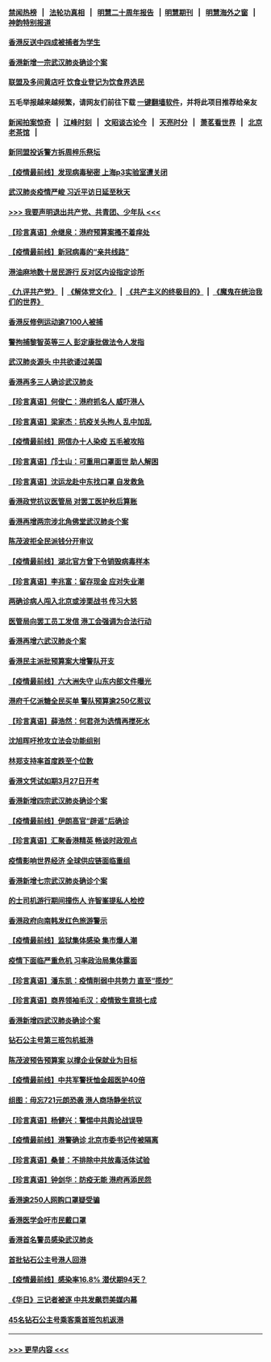#### [禁闻热榜](热点新闻.md?=0)  &nbsp;&nbsp;|&nbsp;&nbsp; [法轮功真相](https://github.com/gfw-breaker/truth/blob/master/README.md?=0) &nbsp;&nbsp;|&nbsp;&nbsp; [明慧二十周年报告](https://github.com/gfw-breaker/mh-reports/blob/master/README.md?=0) &nbsp;&nbsp;|&nbsp;&nbsp;[明慧期刊](https://github.com/gfw-breaker/mh-qikan) &nbsp;&nbsp;|&nbsp;&nbsp; [明慧海外之窗](https://github.com/gfw-breaker/mh-news/blob/master/README.md?=0) &nbsp;&nbsp;|&nbsp;&nbsp; [神韵特别报道](https://github.com/gfw-breaker/mh-news/blob/master/shenyun.md?=0)
#### [香港反送中四成被捕者为学生](../pages/nsc415/n11910730.md?t=03031032) 
#### [香港新增一宗武汉肺炎确诊个案](../pages/nsc415/n11910724.md?t=03031032) 
#### [联盟及多间黄店吁 饮食业登记为饮食界选民](../pages/nsc415/n11910718.md?t=03031032) 
#### 五毛举报越来越频繁，请网友们前往下载 [一键翻墙软件](https://github.com/gfw-breaker/ssr-accounts)，并将此项目推荐给亲友
#### [新闻拍案惊奇](https://github.com/gfw-breaker/banned-news/blob/master/pages/link4.md) &nbsp;&nbsp;|&nbsp;&nbsp; [江峰时刻](https://github.com/gfw-breaker/banned-news/blob/master/pages/link4.md) &nbsp;&nbsp;|&nbsp;&nbsp; [文昭谈古论今](https://github.com/gfw-breaker/banned-news/blob/master/pages/link4.md) &nbsp;&nbsp;|&nbsp;&nbsp; [天亮时分](https://github.com/gfw-breaker/banned-news/blob/master/pages/link4.md) &nbsp;&nbsp;|&nbsp;&nbsp; [萧茗看世界](https://github.com/gfw-breaker/banned-news/blob/master/pages/link4.md) &nbsp;&nbsp;|&nbsp;&nbsp; [北京老茶馆](https://github.com/gfw-breaker/banned-news/blob/master/pages/link4.md) &nbsp;&nbsp;|&nbsp;&nbsp; 
#### [新同盟投诉警方拆周梓乐祭坛](../pages/nsc415/n11910707.md?t=03031032) 
#### [【疫情最前线】发现病毒秘密 上海p3实验室遭关闭](../pages/nsc415/n11910640.md?t=03031032) 
#### [武汉肺炎疫情严峻 习近平访日延至秋天](../pages/nsc415/n11910570.md?t=03031032) 
#### [>>> 我要声明退出共产党、共青团、少年队 <<<](https://github.com/begood0513/goodnews/blob/master/quit/letter.md) 
#### [【珍言真语】佘继泉：港府预算案搔不着痒处](../pages/nsc415/n11910011.md?t=03031032) 
#### [【疫情最前线】新冠病毒的“亲共线路”](../pages/nsc415/n11907734.md?t=03031032) 
#### [港油麻地数十居民游行 反对区内设指定诊所](../pages/nsc415/n11907900.md?t=03031032) 
#### [《九评共产党》](https://github.com/begood0513/9ping.md/blob/master/README.md) &nbsp;|&nbsp; [《解体党文化》](../../../../jtdwh.md/blob/master/README.md)  &nbsp;|&nbsp; [《共产主义的终极目的》](../../../../gczydzjmd.md/blob/master/README.md) &nbsp;|&nbsp; [《魔鬼在统治我们的世界》](../../../../mgztzwmdsj.md/blob/master/README.md) 
#### [香港反修例运动逾7100人被捕](../pages/nsc415/n11907922.md?t=03031032) 
#### [警拘捕黎智英等三人 彭定康批做法令人发指](../pages/nsc415/n11907905.md?t=03031032) 
#### [武汉肺炎源头 中共欲诿过美国](../pages/nsc415/n11907665.md?t=03031032) 
#### [香港再多三人确诊武汉肺炎](../pages/nsc415/n11907846.md?t=03031032) 
#### [【珍言真语】何俊仁：港府抓名人 威吓港人](../pages/nsc415/n11907561.md?t=03031032) 
#### [【珍言真语】梁家杰：抗疫关头拘人 乱中加乱](../pages/nsc415/n11907444.md?t=03031032) 
#### [【疫情最前线】网信办十人染疫 五毛被攻陷](../pages/nsc415/n11903757.md?t=03031032) 
#### [【珍言真语】邝士山：可重用口罩面世 助人解困](../pages/nsc415/n11903875.md?t=03031032) 
#### [【珍言真语】沈运龙赴中东找口罩 自发救急](../pages/nsc415/n11903291.md?t=03031032) 
#### [香港政党抗议医管局 对罢工医护秋后算账](../pages/nsc415/n11901746.md?t=03031032) 
#### [香港再增两宗涉北角佛堂武汉肺炎个案](../pages/nsc415/n11901737.md?t=03031032) 
#### [陈茂波拒全民派钱分开审议](../pages/nsc415/n11901672.md?t=03031032) 
#### [【疫情最前线】湖北官方曾下令销毁病毒样本](../pages/nsc415/n11901518.md?t=03031032) 
#### [【珍言真语】李兆富：留存现金 应对失业潮](../pages/nsc415/n11901448.md?t=03031032) 
#### [两确诊病人闯入北京或涉栗战书 传习大怒](../pages/nsc415/n11901180.md?t=03031032) 
#### [医管局向罢工员工发信 港工会强调为合法行动](../pages/nsc415/n11898870.md?t=03031032) 
#### [香港再增六武汉肺炎个案](../pages/nsc415/n11898843.md?t=03031032) 
#### [香港民主派批预算案大增警队开支](../pages/nsc415/n11898813.md?t=03031032) 
#### [【疫情最前线】六大洲失守 山东内部文件曝光](../pages/nsc415/n11898455.md?t=03031032) 
#### [港府千亿派糖全民买单 警队预算逾250亿惹议](../pages/nsc415/n11898608.md?t=03031032) 
#### [【珍言真语】薛浩然：何君尧为选情再搅死水](../pages/nsc415/n11898269.md?t=03031032) 
#### [沈旭晖吁抢攻立法会功能组别](../pages/nsc415/n11896084.md?t=03031032) 
#### [林郑支持率首度跌至个位数](../pages/nsc415/n11896058.md?t=03031032) 
#### [香港文凭试如期3月27日开考](../pages/nsc415/n11896055.md?t=03031032) 
#### [香港新增四宗武汉肺炎确诊个案](../pages/nsc415/n11896040.md?t=03031032) 
#### [【疫情最前线】伊朗高官“辟谣”后确诊](../pages/nsc415/n11895902.md?t=03031032) 
#### [【珍言真语】汇聚香港精英 畅谈时政观点](../pages/nsc415/n11895733.md?t=03031032) 
#### [疫情影响世界经济 全球供应链面临重组](../pages/nsc415/n11895634.md?t=03031032) 
#### [香港新增七宗武汉肺炎确诊个案](../pages/nsc415/n11893498.md?t=03031032) 
#### [的士司机游行期间撞伤人 许智峯提私人检控](../pages/nsc415/n11893483.md?t=03031032) 
#### [香港政府向南韩发红色旅游警示](../pages/nsc415/n11893398.md?t=03031032) 
#### [【疫情最前线】监狱集体感染 集市爆人潮](../pages/nsc415/n11893181.md?t=03031032) 
#### [疫情下面临严重危机  习率政治局集体露面](../pages/nsc415/n11893305.md?t=03031032) 
#### [【珍言真语】潘东凯：疫情削弱中共势力 直至“揽炒”](../pages/nsc415/n11892866.md?t=03031032) 
#### [【珍言真语】商界领袖毛汉：疫情致生意损七成](../pages/nsc415/n11890348.md?t=03031032) 
#### [香港新增四武汉肺炎确诊个案](../pages/nsc415/n11890610.md?t=03031032) 
#### [钻石公主号第三班包机抵港](../pages/nsc415/n11890645.md?t=03031032) 
#### [陈茂波预告预算案 以撑企业保就业为目标](../pages/nsc415/n11890574.md?t=03031032) 
#### [【疫情最前线】中共军警抚恤金超医护40倍](../pages/nsc415/n11890458.md?t=03031032) 
#### [组图：毋忘721元朗恐袭 港人商场静坐抗议](../pages/nsc415/n11876882.md?t=03031032) 
#### [【珍言真语】杨健兴：警惕中共舆论战误导](../pages/nsc415/n11888131.md?t=03031032) 
#### [【疫情最前线】港警确诊 北京市委书记传被隔离](../pages/nsc415/n11886872.md?t=03031032) 
#### [【珍言真语】桑普：不排除中共放毒活体试验](../pages/nsc415/n11886832.md?t=03031032) 
#### [【珍言真语】钟剑华：防疫无能 港府再添民怨](../pages/nsc415/n11884504.md?t=03031032) 
#### [香港逾250人网购口罩疑受骗](../pages/nsc415/n11884388.md?t=03031032) 
#### [香港医学会吁市民戴口罩](../pages/nsc415/n11884367.md?t=03031032) 
#### [香港首名警员感染武汉肺炎](../pages/nsc415/n11884357.md?t=03031032) 
#### [首批钻石公主号港人回港](../pages/nsc415/n11884333.md?t=03031032) 
#### [【疫情最前线】感染率16.8% 潜伏期94天？](../pages/nsc415/n11884256.md?t=03031032) 
#### [《华日》三记者被逐 中共发飙罚美媒内幕](../pages/nsc415/n11884184.md?t=03031032) 
#### [45名钻石公主号乘客乘首班包机返港](../pages/nsc415/n11881770.md?t=03031032) 

----
#### [ >>> 更早内容 <<< ](../indexes/nsc415-earlier.md)
